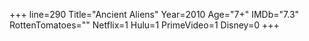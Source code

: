 +++
line=290
Title="Ancient Aliens"
Year=2010
Age="7+"
IMDb="7.3"
RottenTomatoes=""
Netflix=1
Hulu=1
PrimeVideo=1
Disney=0
+++

